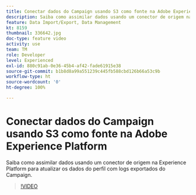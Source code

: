 ```yaml
---
title: Conectar dados do Campaign usando S3 como fonte na Adobe Experience Platform
description: Saiba como assimilar dados usando um conector de origem na Experience Platform para atualizar os dados do perfil com logs exportados do Campaign.
feature: Data Import/Export, Data Management
kt: 8159
thumbnail: 336642.jpg
doc-type: feature video
activity: use
team: TM
role: Developer
level: Experienced
exl-id: 880c91ab-0e36-45b4-af42-fade61915e38
source-git-commit: b1b8d8a99a551239c445fb588cbd126b66a53c9b
workflow-type: ht
source-wordcount: '0'
ht-degree: 100%

---
```


# Conectar dados do Campaign usando S3 como fonte na Adobe Experience Platform

Saiba como assimilar dados usando um conector de origem na Experience Platform para atualizar os dados do perfil com logs exportados do Campaign.

>[!VIDEO](https://video.tv.adobe.com/v/336642?quality=12&learn=on)
